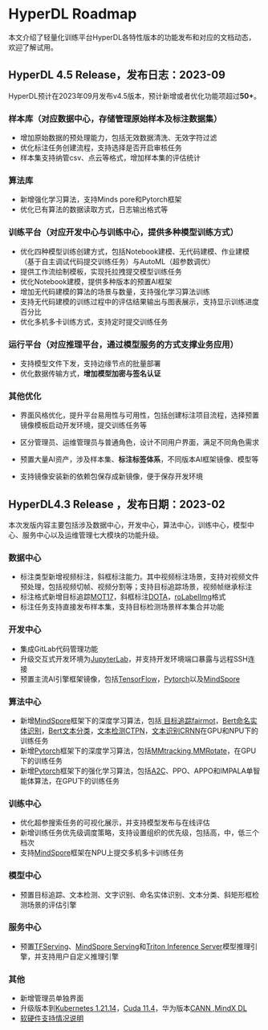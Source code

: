# HyperDL Roadmap

本文介绍了轻量化训练平台HyperDL各特性版本的功能发布和对应的文档动态，欢迎了解试用。

## HyperDL 4.5 Release，发布日志：2023-09

HyperDL预计在2023年09月发布v4.5版本，预计新增或者优化功能项超过**50+**。

### 样本库（对应数据中心，存储管理原始样本及标注数据集）

- 增加原始数据的预处理能力，包括无效数据清洗、无效字符过滤
- 优化标注任务创建流程，支持选择是否开启审核任务
- 样本集支持纳管csv、点云等格式，增加样本集的评估统计

### 算法库

- 新增强化学习算法，支持Minds pore和Pytorch框架
- 优化已有算法的数据读取方式，日志输出格式等

### 训练平台（对应开发中心与训练中心，提供多种模型训练方式）

- 优化四种模型训练创建方式，包括Notebook建模、无代码建模、作业建模（基于自主调试代码提交训练任务）与AutoML（超参数调优）
- 提供工作流绘制模板，实现托拉拽提交模型训练任务
- 优化Notebook建模，提供多种版本的预置AI框架
- 增加无代码建模的算法的场景与数量，支持强化学习算法训练
- 支持无代码建模的训练过程中的评估结果输出与图表展示，支持显示训练进度百分比
- 优化多机多卡训练方式，支持定时提交训练任务

### 运行平台（对应推理平台，通过模型服务的方式支撑业务应用）

- 支持模型文件下发，支持边缘节点的批量部署
- 优化数据传输方式，**增加模型加密与签名认证**

### 其他优化

- 界面风格优化，提升平台易用性与可用性，包括创建标注项目流程，选择预置镜像模板启动开发环境，提交训练任务等

- 区分管理员、运维管理员与普通角色，设计不同用户界面，满足不同角色需求

- 预置大量AI资产，涉及样本集、**标注标签体系**，不同版本AI框架镜像、模型等

- 支持镜像安装新的依赖包保存成新镜像，便于保存开发环境

  

## HyperDL4.3 Release ，发布日期：2023-02

本次发版内容主要包括涉及数据中心，开发中心，算法中心，训练中心，模型中心、服务中心以及运维管理七大模块的功能升级。

### 数据中心

- 标注类型新增视频标注，斜框标注能力。其中视频标注场景，支持对视频文件预处理，包括视频切帧、视频分割等；支持目标追踪场景，视频帧继承标注
- 标注格式新增目标追踪[MOT17](https://motchallenge.net/data/MOT17/)，斜框标注[DOTA](https://captain-whu.github.io/DOTA/index.html)，[roLabelImg](https://github.com/cgvict/roLabelImg)格式
- 标注任务支持直接发布样本集，支持目标检测场景样本集合并功能

### 开发中心

- 集成GitLab代码管理功能
- 升级交互式开发环境为[JupyterLab](https://jupyterlab.readthedocs.io/en/stable/)，并支持开发环境端口暴露与远程SSH连接
- 预置主流AI引擎框架镜像，包括[TensorFlow](https://www.tensorflow.org/ )，[Pytorch](https://pytorch.org/ )以及[MindSpore]( https://www.mindspore.cn/ )

### 算法中心

- 新增[MindSpore]( https://www.mindspore.cn/ )框架下的深度学习算法，包括[ 目标追踪fairmot](https://gitee.com/mindspore/models/tree/master/research/cv/fairmot)，[Bert命名实体识别](https://gitee.com/mindspore/models/tree/master/official/nlp/Bert)，[Bert文本分类](https://gitee.com/mindspore/models/tree/master/official/nlp/Bert)，[文本检测CTPN](https://gitee.com/mindspore/models/tree/master/official/cv/CTPN)，[文本识别CRNN](https://gitee.com/mindspore/models/tree/master/official/cv/CRNN)在GPU和NPU下的训练任务
- 新增[Pytorch](https://pytorch.org/ )框架下的深度学习算法，包括[MMtracking](https://github.com/open-mmlab/mmrotate),[MMRotate](https://github.com/open-mmlab/mmrotate)，在GPU下的训练任务
- 新增[Pytorch](https://pytorch.org/ )框架下的强化学习算法，包括[A2C](https://openai.com/blog/baselines-acktr-a2c/)、PPO、APPO和IMPALA单智能体算法，在GPU下的训练任务

### 训练中心

- 优化超参搜索任务的可视化展示，并支持模型发布与在线评估
- 新增训练任务优先级调度策略，支持设置组织的优先级，包括高，中，低三个档次
- 支持[MindSpore]( https://www.mindspore.cn/ )框架在NPU上提交多机多卡训练任务

### 模型中心

- 预置目标追踪、文本检测、文字识别、命名实体识别、文本分类、斜矩形框检测场景的评估引擎

### 服务中心

- 预置[TFServing](https://www.tensorflow.org/tfx/guide/serving)、[MindSpore Serving](https://www.mindspore.cn/tutorial/lite/zh-CN/master/serving/index.html)和[Triton Inference Server](https://github.com/triton-inference-server/server )模型推理引擎，并支持用户自定义推理引擎

### 其他

- 新增管理员单独界面
- 升级版本到[Kubernetes 1.21.14](https://kubernetes.io/docs/home/)，[Cuda 11.4](https://www.nvidia.cn/geforce/technologies/cuda/technology/)，华为版本[CANN ](https://www.hiascend.com/zh/software/cann),[MindX DL](https://www.hiascend.com/zh/software/mindx-dl)
- [软硬件支持情况说明](./支持说明.md)



